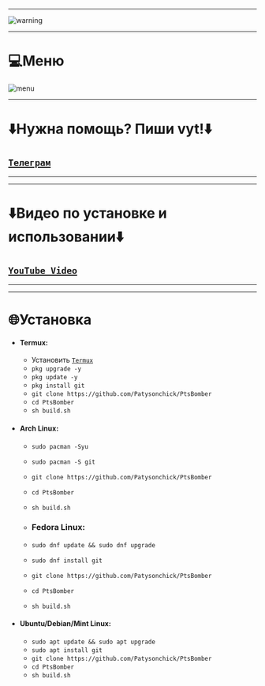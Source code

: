 ___
![warning](https://user-images.githubusercontent.com/64781822/185710900-b19394a1-3d64-4096-8b11-307588f8600e.png)
___

# 💻Меню
![menu](https://i.imgur.com/bm861Z7.png)

___
# ⬇️Нужна помощь? Пиши vyt!⬇️
## [`Телеграм`](https://t.me/SenkeiSenbonzakuraKageyoshi)
___

___
# ⬇️Видео по установке и использовании⬇️
## [`YouTube Video`](https://www.youtube.com/watch?v=DEk-ck_ZCFk)
___

___
# 🌐Установка
+ #### Termux:
  + Установить [`Termux`](https://f-droid.org/en/packages/com.termux/)
  + `pkg upgrade -y`
  + `pkg update -y`
  + `pkg install git`
  + `git clone https://github.com/Patysonchick/PtsBomber`
  + `cd PtsBomber`
  + `sh build.sh`

+ #### Arch Linux:
  + `sudo pacman -Syu`
  + `sudo pacman -S git`
  + `git clone https://github.com/Patysonchick/PtsBomber`
  + `cd PtsBomber`
  + `sh build.sh`

  + ### Fedora Linux:
  + `sudo dnf update && sudo dnf upgrade`
  + `sudo dnf install git`
  + `git clone https://github.com/Patysonchick/PtsBomber`
  + `cd PtsBomber`
  + `sh build.sh`

+ #### Ubuntu/Debian/Mint Linux:
  + `sudo apt update && sudo apt upgrade`
  + `sudo apt install git`
  + `git clone https://github.com/Patysonchick/PtsBomber`
  + `cd PtsBomber`
  + `sh build.sh`
